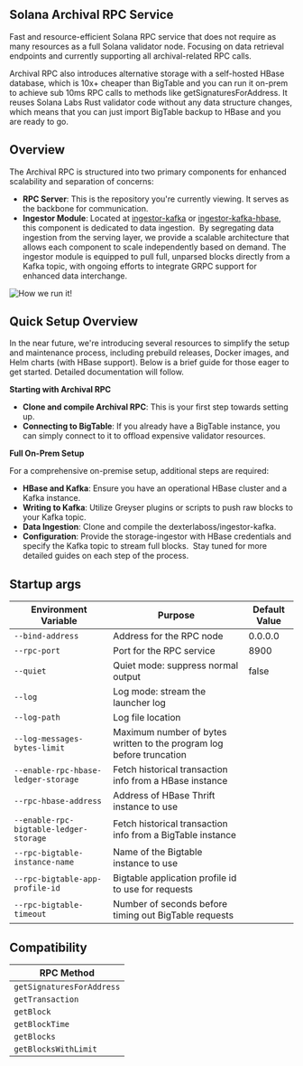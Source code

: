 ## Solana Archival RPC Service

Fast and resource-efficient Solana RPC service that does not require as many resources as a full Solana validator node. Focusing on data retrieval endpoints and currently supporting all archival-related RPC calls.

Archival RPC also introduces alternative storage with a self-hosted HBase database, which is 10x+ cheaper than BigTable and you can run it on-prem to achieve sub 10ms RPC calls to methods like getSignaturesForAddress. It reuses Solana Labs Rust validator code without any data structure changes, which means that you can just import BigTable backup to HBase and you are ready to go.

## Overview

The Archival RPC is structured into two primary components for enhanced scalability and separation of concerns:

- **RPC Server**: This is the repository you're currently viewing. It serves as the backbone for communication.
- **Ingestor Module**: Located at [ingestor-kafka](https://github.com/dexterlaboss/ingestor-kafka) or [ingestor-kafka-hbase](https://github.com/dexterlaboss/ingestor-kafka-hbase), this component is dedicated to data ingestion. 
By segregating data ingestion from the serving layer, we provide a scalable architecture that allows each component to scale independently based on demand. The ingestor module is equipped to pull full, unparsed blocks directly from a Kafka topic, with ongoing efforts to integrate GRPC support for enhanced data interchange.


![How we run it!](https://dexterlab.com/content/images/2024/02/Screenshot-2024-02-28-at-11.12.42-2.png "How we run it")


## Quick Setup Overview

In the near future, we're introducing several resources to simplify the setup and maintenance process, including prebuild releases, Docker images, and Helm charts (with HBase support). Below is a brief guide for those eager to get started. Detailed documentation will follow.

**Starting with Archival RPC**

- **Clone and compile Archival RPC**: This is your first step towards setting up.
- **Connecting to BigTable**: If you already have a BigTable instance, you can simply connect to it to offload expensive validator resources.

**Full On-Prem Setup**

For a comprehensive on-premise setup, additional steps are required:
- **HBase and Kafka**: Ensure you have an operational HBase cluster and a Kafka instance.
- **Writing to Kafka**: Utilize Greyser plugins or scripts to push raw blocks to your Kafka topic.
- **Data Ingestion**: Clone and compile the dexterlaboss/ingestor-kafka.
- **Configuration**: Provide the storage-ingestor with HBase credentials and specify the Kafka topic to stream full blocks. 
Stay tuned for more detailed guides on each step of the process.

## Startup args

| Environment Variable            | Purpose                         | Default Value                                  |
|---------------------------------|---------------------------------|------------------------------------------------|
| `--bind-address`                | Address for the RPC node        | 0.0.0.0                                   |
| `--rpc-port`                | Port for the RPC service        | 8900                                   |
| `--quiet`                | Quiet mode: suppress normal output        | false                                   |
| `--log`                | Log mode: stream the launcher log        |                                    |
| `--log-path`                | Log file location        |                                    |
| `--log-messages-bytes-limit`                | Maximum number of bytes written to the program log before truncation        |                                    |
| `--enable-rpc-hbase-ledger-storage`                | Fetch historical transaction info from a HBase instance        |                                    |
| `--rpc-hbase-address`                | Address of HBase Thrift instance to use        |                                    |
| `--enable-rpc-bigtable-ledger-storage`                | Fetch historical transaction info from a BigTable instance        |                                    |
| `--rpc-bigtable-instance-name`                | Name of the Bigtable instance to use        |                                    |
| `--rpc-bigtable-app-profile-id`                | Bigtable application profile id to use for requests       |                                    |
| `--rpc-bigtable-timeout`                | Number of seconds before timing out BigTable requests        |                                    |

## Compatibility

| RPC Method                      |
|---------------------------------|
| `getSignaturesForAddress`       |
| `getTransaction`       |
| `getBlock`       |
| `getBlockTime`       |
| `getBlocks`       |
| `getBlocksWithLimit`       |

